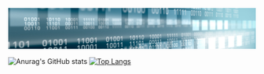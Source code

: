 <img src=banner.jpg>

![Anurag's GitHub stats](https://github-readme-stats.vercel.app/api?kesermustafa=anuraghazra&show_icons=true&theme=transparent) [![Top Langs](https://github-readme-stats.vercel.app/api/top-langs/?username=anuraghazra&layout=compact)](https://github.com/anuraghazra/github-readme-stats)

